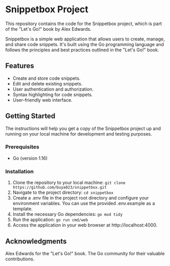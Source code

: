 # Snippetbox Project
This repository contains the code for the Snippetbox project, which is part of the "Let's Go!" book by Alex Edwards.


Snippetbox is a simple web application that allows users to create, manage, and share code snippets. It's built using the Go programming language and follows the principles and best practices outlined in the "Let's Go!" book.

## Features
- Create and store code snippets.
- Edit and delete existing snippets.
- User authentication and authorization.
- Syntax highlighting for code snippets.
- User-friendly web interface.

## Getting Started
The instructions will help you get a copy of the Snippetbox project up and running on your local machine for development and testing purposes.

### Prerequisites
- Go (version 1.16)

### Installation
1. Clone the repository to your local machine:
``` git clone https://github.com/buya023/snippetbox.git ```
2. Navigate to the project directory:
```cd snippetbox ```
4. Create a .env file in the project root directory and configure your environment variables. You can use the provided .env.example as a template.
5. Install the necessary Go dependencies:
```go mod tidy```
6. Run the application:
```go run cmd/web```
7. Access the application in your web browser at http://localhost:4000.

## Acknowledgments
Alex Edwards for the "Let's Go!" book.
The Go community for their valuable contributions.

